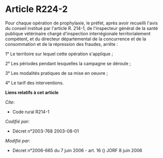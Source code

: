 # Article R224-2

Pour chaque opération de prophylaxie, le préfet, après avoir recueilli l'avis du conseil institué par l'article R. 214-1, de
l'inspecteur général de la santé publique vétérinaire chargé d'inspection interrégionale territorialement compétent, et du
directeur départemental de la concurrence et de la consommation et de la répression des fraudes, arrête :

1° Le territoire sur lequel cette opération s'applique ;

2° Les périodes pendant lesquelles la campagne se déroule ;

3° Les modalités pratiques de sa mise en oeuvre ;

4° Le tarif des interventions.

**Liens relatifs à cet article**

_Cite_:

  - Code rural R214-1

_Codifié par_:

  - Décret n°2003-768 2003-08-01

_Modifié par_:

  - Décret n°2006-665 du 7 juin 2006 - art. 16 () JORF 8 juin 2006
